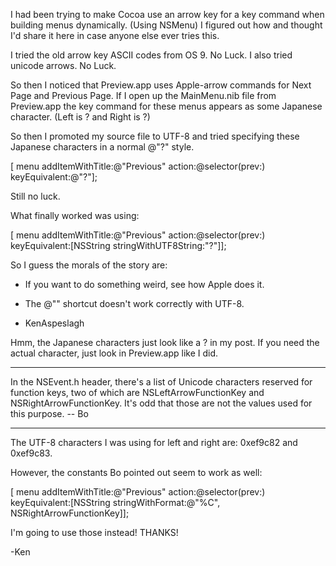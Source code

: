 I had been trying to make Cocoa use an arrow key for a key command when building menus dynamically. (Using NSMenu) 
I figured out how and thought I'd share it here in case anyone else ever tries this.

I tried the old arrow key ASCII codes from OS 9. No Luck.
I also tried unicode arrows. No Luck.

So then I noticed that Preview.app uses Apple-arrow commands for Next Page and Previous Page. If I open up the MainMenu.nib file from Preview.app the key command for these menus appears as some Japanese character. (Left is ? and Right is ?)

So then I promoted my source file to UTF-8 and tried specifying these Japanese characters in a normal @"?" style.  

    
 [ menu addItemWithTitle:@"Previous" action:@selector(prev:) keyEquivalent:@"?"];


Still no luck.

What finally worked was using: 

    
 [ menu addItemWithTitle:@"Previous" action:@selector(prev:) keyEquivalent:[NSString stringWithUTF8String:"?"]];


So I guess the morals of the story are: 
- If you want to do something weird, see how Apple does it.
- The @"" shortcut doesn't work correctly with UTF-8.

- KenAspeslagh

Hmm, the Japanese characters just look like a ? in my post. If you need the actual character, just look in Preview.app like I did.

----

In the NSEvent.h header, there's a list of Unicode characters reserved for function keys, two of which are NSLeftArrowFunctionKey and NSRightArrowFunctionKey. It's odd that those are not the values used for this purpose.  -- Bo

----

The UTF-8 characters I was using for left and right are: 0xef9c82 and 0xef9c83.

However, the constants Bo pointed out seem to work as well:

    
 [ menu addItemWithTitle:@"Previous" action:@selector(prev:) keyEquivalent:[NSString stringWithFormat:@"%C", NSRightArrowFunctionKey]];


I'm going to use those instead! THANKS!

-Ken

